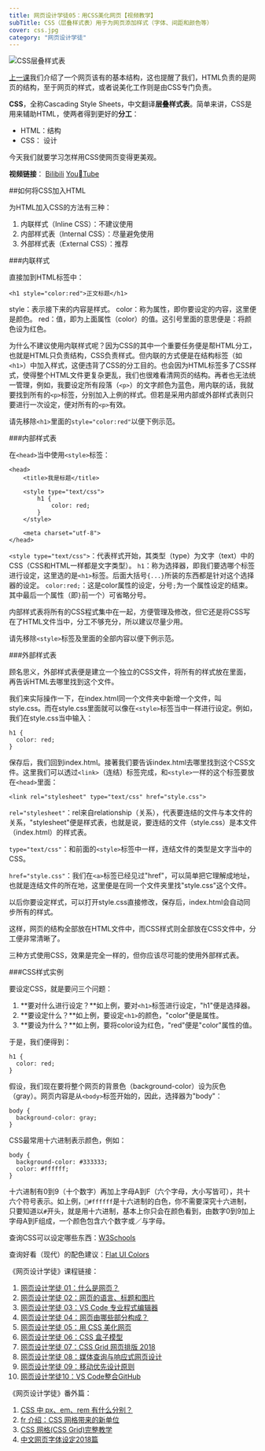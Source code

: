 ```yaml
---
title: 网页设计学徒05：用CSS美化网页【视频教学】
subTitle: CSS（层叠样式表）用于为网页添加样式（字体、间距和颜色等）
cover: css.jpg
category: "网页设计学徒"
---
```


![CSS层叠样式表](/css.jpg)

[上一课](/html-sementic)我们介绍了一个网页该有的基本结构，这也提醒了我们，HTML负责的是网页的结构，至于网页的样式，或者说美化工作则是由CSS专门负责。

**CSS**，全称Cascading Style Sheets，中文翻译**层叠样式表**。简单来讲，CSS是用来辅助HTML，使两者得到更好的**分工**：

* HTML：结构
* CSS： 设计

今天我们就要学习怎样用CSS使网页变得更美观。

**视频链接**：
[Bilibili](https://www.bilibili.com/video/av22893762/)
[YouTube](https://youtu.be/9ZCP7ibSVDw)

##如何将CSS加入HTML

为HTML加入CSS的方法有三种：

1. 内联样式（Inline CSS）：不建议使用
2. 内部样式表（Internal CSS）：尽量避免使用
3. 外部样式表（External CSS）：推荐

###内联样式

直接加到HTML标签中：

`<h1 style="color:red">正文标题</h1>`

style：表示接下来的内容是样式。
color：称为属性，即你要设定的内容，这里便是颜色。
red：值，即为上面属性（color）的值。这引号里面的意思便是：将颜色设为红色。

为什么不建议使用内联样式呢？因为CSS的其中一个重要任务便是帮HTML分工，也就是HTML只负责结构，CSS负责样式。但内联的方式便是在结构标签（如`<h1>`）中加入样式，这便违背了CSS的分工目的。也会因为HTML标签多了CSS样式，使得整个HTML文件更复杂更乱，我们也很难看清网页的结构。再者也无法统一管理，例如，我要设定所有段落（`<p>`）的文字颜色为蓝色，用内联的话，我就要找到所有的`<p>`标签，分别加入上例的样式。但若是采用内部或外部样式表则只要进行一次设定，便对所有的`<p>`有效。

请先移除`<h1>`里面的`style="color:red"`以便下例示范。

###内部样式表

在`<head>`当中使用`<style>`标签：

```
<head>
	<title>我是标题</title>

	<style type="text/css">
		h1 {
			color: red;
		}
	</style>

	<meta charset="utf-8">
</head>
```

`<style type="text/css">`：代表样式开始，其类型（type）为文字（text）中的CSS（CSS和HTML一样都是文字类型）。
`h1`：称为选择器，即我们要选哪个标签进行设定，这里选的是`<h1>`标签。后面大括号`{...}`所装的东西都是针对这个选择器的设定。
`color:red;`：这是color属性的设定，分号`;`为一个属性设定的结束。其中最后一个属性（即`}`前一个）可省略分号。

内部样式表将所有的CSS程式集中在一起，方便管理及修改，但它还是将CSS写在了HTML文件当中，分工不够充分，所以建议尽量少用。

请先移除`<style>`标签及里面的全部内容以便下例示范。

###外部样式表

顾名思义，外部样式表便是建立一个独立的CSS文件，将所有的样式放在里面，再告诉HTML去哪里找到这个文件。

我们来实际操作一下，在index.html同一个文件夹中新增一个文件，叫style.css。而在style.css里面就可以像在`<style>`标签当中一样进行设定。例如，我们在style.css当中输入：

```
h1 {
  color: red;
}
```

保存后，我们回到index.html。接著我们要告诉index.html去哪里找到这个CSS文件。这里我们可以透过`<link>`（连结）标签完成，和`<style>`一样的这个标签要放在`<head>`里面：

```
<link rel="stylesheet" type="text/css" href="style.css">
```

`rel="stylesheet"`：rel来自relationship（关系），代表要连结的文件与本文件的关系，"stylesheet"便是样式表，也就是说，要连结的文件（style.css）是本文件（index.html）的样式表。

`type="text/css"`：和前面的`<style>`标签中一样，连结文件的类型是文字当中的CSS。

`href="style.css"`：我们在`<a>`标签已经见过"href"，可以简单把它理解成地址，也就是连结文件的所在地，这里便是在同一个文件夹里找"style.css"这个文件。

以后你要设定样式，可以打开style.css直接修改，保存后，index.html会自动同步所有的样式。

这样，网页的结构全部放在HTML文件中，而CSS样式则全部放在CSS文件中，分工便非常清晰了。

三种方式使用CSS，效果是完全一样的，但你应该尽可能的使用外部样式表。

###CSS样式实例

要设定CSS，就是要问三个问题：

1. **要对什么进行设定？**如上例，要对`<h1>`标签进行设定，"h1"便是选择器。
2. **要设定什么？**如上例，要设定`<h1>`的颜色，"color"便是属性。
3. **要设为什么？**如上例，要将color设为红色，"red"便是"color"属性的值。

于是，我们便得到：

```
h1 {
  color: red;
}
```

假设，我们现在要将整个网页的背景色（background-color）设为灰色（gray）。网页内容是从`<body>`标签开始的，因此，选择器为"body"：

```
body {
  background-color: gray;
}
```

CSS最常用十六进制表示颜色，例如：

```
body {
  background-color: #333333;
  color: #ffffff;
}
```
十六进制有0到9（十个数字）再加上字母A到F（六个字母，大小写皆可），共十六个符号表示。如上例，`#ffffff`是十六进制的白色，你不需要深究十六进制，只要知道以`#`开头，就是用十六进制，基本上你只会在颜色看到，由数字0到9加上字母A到F组成，一个颜色包含六个数字或／与字母。

查询CSS可以设定哪些东西：[W3Schools](http://www.w3school.com.cn/css)

查询好看（现代）的配色建议：[Flat UI Colors](https://flatuicolors.com/)

《网页设计学徒》课程链接：

1.  [网页设计学徒 01：什么是网页？](/web-design)
2.  [网页设计学徒 02：网页的语言、标题和图片](/html-tags)
3.  [网页设计学徒 03：VS Code 专业程式编辑器](/vs-code)
4.  [网页设计学徒 04：网页由哪些部分构成？](/html-sementic)
5.  [网页设计学徒 05：用 CSS 美化网页](/css)
6.  [网页设计学徒 06：CSS 盒子模型](/css-box-model)
7.  [网页设计学徒 07：CSS Grid 网页排版 2018](/css-grid)
8.  [网页设计学徒 08：媒体查询与响应式网页设计](/media-query)
9.  [网页设计学徒 09：移动优先设计原则](/mobile-first)
10. [网页设计学徒10：VS Code整合GitHub](/github-vscode)

《网页设计学徒》番外篇：

1.  [CSS 中 px、em、rem 有什么分别？](/px-em-rem)
2.  [fr 介绍：CSS 网格带来的新单位](/fr-css-grid)
3.  [CSS 网格(CSS Grid)完整教学](/css-grid-grid)
4.  [中文网页字体设定2018篇](/chinese-font-family)